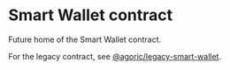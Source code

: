 # Smart Wallet contract

Future home of the Smart Wallet contract.

For the legacy contract, see [@agoric/legacy-smart-wallet](../wallet/contract/README.md).
